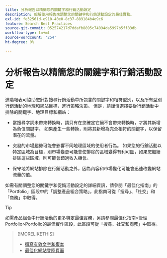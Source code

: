 ```yaml
---
title: 分析報告以精簡您的關鍵字和行銷活動設定
description: 瞭解使用報告來調整您的關鍵字和行銷活動設定的最佳實務。
exl-id: fe32561d-e910-40e0-8c37-889184b4e9c6
feature: Search Best Practices
source-git-commit: 052574217d7ddafb8895c74094da5997b5ff83db
workflow-type: tm+mt
source-wordcount: '254'
ht-degree: 0%

---
```


# 分析報告以精簡您的關鍵字和行銷活動設定

進階報表可協助您針對搜尋行銷活動中所包含的關鍵字和相符型別，以及所有型別行銷活動的地理和網站目標，進行策略決策。 但是，請謹慎選擇要從行銷活動中排除的關鍵字、地理目標和網站：

* 當搜尋字詞未帶來轉換時，請只有在您確定它絕不會帶來轉換時，才將其新增為負值關鍵字。 如果產生一些轉換，則將其新增為完全相符的關鍵字，以保留潛在的流量。

* 突發的市場趨勢可能會影響不同地理區域的使用者行為。 如果您的行銷活動以特定區域為目標，則市場變更可能會使排除的區域變得有利可圖，如果您繼續排除這些區域，則可能會錯過收入機會。

* 保守地將網站排除在行銷活動之外，因為內容和市場變化可能會迅速改變網站流量的值。

如需有關調整您的關鍵字和促銷活動設定的詳細資訊，請參閱「最佳化指南」的「Portfolio」區段中的「調整產品組合策略」，此指南可從「搜尋」、「社交」和「商務」中取得。<!-- verify convention for referencing Optimization Guide here -->

>[!TIP]
>
>如需產品組合中行銷活動的更多特定最佳實務，另請參閱最佳化指南>管理Portfolio>Portfolio的最佳實作區段，此區段可從「搜尋、社交和商務」中取得。<!-- verify convention for referencing Optimization Guide here -->

>[!MORELIKETHIS]
>
>* [撰寫有效文字和復本](best-practices-write.md)
>* [最佳化網站登陸頁面](best-practices-optimize.md)
